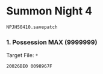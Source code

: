 #  Summon Night 4

`NPJH50410.savepatch`

### 1. Possession MAX (9999999)

Target File: `*`

```
20026BE0 0098967F
```

